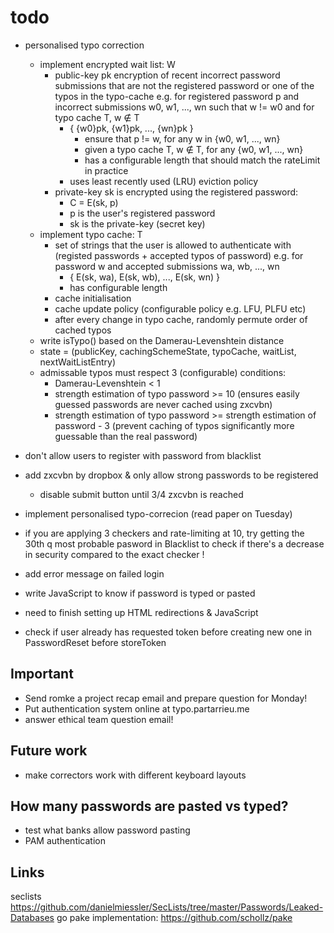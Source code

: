 # todo

* personalised typo correction
    * implement encrypted wait list: W
        * public-key pk encryption of recent incorrect password submissions that are not the registered password or one of the typos in the typo-cache e.g. for registered password p and incorrect submissions w0, w1, ..., wn such that w != w0 and for typo cache T, w ∉ T
            * { {w0}pk, {w1}pk, ..., {wn}pk }
                * ensure that p != w, for any w in {w0, w1, ..., wn}
                * given a typo cache T, w ∉ T, for any {w0, w1, ..., wn}
                * has a configurable length that should match the rateLimit in practice
            * uses least recently used (LRU) eviction policy
        * private-key sk is encrypted using the registered password:
            * C = E(sk, p)
            * p is the user's registered password
            * sk is the private-key (secret key)
    * implement typo cache: T
        * set of strings that the user is allowed to authenticate with (registed passwords + accepted typos of password) e.g. for password w and accepted submissions wa, wb, ..., wn
            * { E(sk, wa), E(sk, wb), ..., E(sk, wn) }
            * has configurable length
        * cache initialisation
        * cache update policy (configurable policy e.g. LFU, PLFU etc)
        * after every change in typo cache, randomly permute order of cached typos
    * write isTypo() based on the Damerau-Levenshtein distance
    * state = (publicKey, cachingSchemeState, typoCache, waitList, nextWaitListEntry)
    * admissable typos must respect 3 (configurable) conditions:
        * Damerau-Levenshtein < 1
        * strength estimation of typo password >= 10   (ensures easily guessed passwords are never cached using zxcvbn)
        * strength estimation of typo password >= strength estimation of password - 3  (prevent caching of typos significantly more guessable than the real password)

* don't allow users to register with password from blacklist
* add zxcvbn by dropbox & only allow strong passwords to be registered
    * disable submit button until 3/4 zxcvbn is reached
* implement personalised typo-correcion (read paper on Tuesday)
* if you are applying 3 checkers and rate-limiting at 10, try getting the 30th q most probable pasword in Blacklist to check if there's a decrease in security compared to the exact checker !
* add error message on failed login
* write JavaScript to know if password is typed or pasted
* need to finish setting up HTML redirections & JavaScript
* check if user already has requested token before creating new one in PasswordReset before storeToken

## Important

* Send romke a project recap email and prepare question for Monday!
* Put authentication system online at typo.partarrieu.me
* answer ethical team question email!

## Future work

* make correctors work with different keyboard layouts

## How many passwords are pasted vs typed?

* test what banks allow password pasting
* PAM authentication


## Links
seclists https://github.com/danielmiessler/SecLists/tree/master/Passwords/Leaked-Databases
go pake implementation: https://github.com/schollz/pake